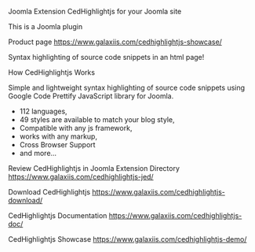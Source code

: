 Joomla Extension CedHighlightjs for your Joomla site

This is a Joomla plugin

Product page https://www.galaxiis.com/cedhighlightjs-showcase/

Syntax highlighting of source code snippets in an html page!

How CedHighlightjs Works

Simple and lightweight syntax highlighting of source code snippets using Google Code Prettify JavaScript library for Joomla.

- 112 languages,
- 49 styles are available to match your blog style,
- Compatible with any js framework,
- works with any markup,
- Cross Browser Support
- and more...

Review CedHighlightjs in Joomla Extension Directory
https://www.galaxiis.com/cedhighlightjs-jed/

Download CedHighlightjs
https://www.galaxiis.com/cedhighlightjs-download/

CedHighlightjs Documentation
https://www.galaxiis.com/cedhighlightjs-doc/

CedHighlightjs Showcase
https://www.galaxiis.com/cedhighlightjs-demo/
